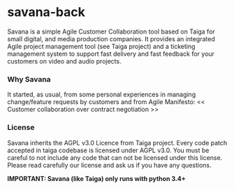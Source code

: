 # savana-back #
Savana is a simple Agile Customer Collaboration tool based on Taiga for small digital, and media production companies.
It provides an integrated Agile project management tool (see Taiga project) and a ticketing management system to support fast delivery and fast feedback 
for your customers on video and audio projects.


### Why Savana ###
It started, as usual, from some personal experiences in managing change/feature requests by customers and from Agile Manifesto: << Customer collaboration over contract negotiation >>


### License ###
Savana inherits the AGPL v3.0 Licence from Taiga project.
Every code patch accepted in taiga codebase is licensed under AGPL v3.0. You must be careful to not include any code that can not be licensed under this license.
Please read carefully our license and ask us if you have any questions.


**IMPORTANT: Savana (like Taiga) only runs with python 3.4+**